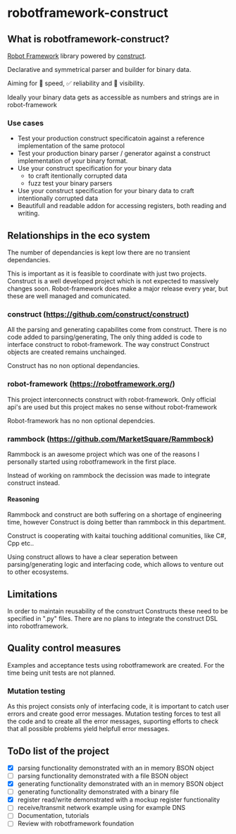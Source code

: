 # robotframework-construct

## What is robotframework-construct?

[Robot Framework](https://robotframework.org) library powered by [construct](https://construct.readthedocs.io/en/latest/).

Declarative and symmetrical parser and builder for binary data.

Aiming for :rocket: speed, :white_check_mark: reliability and :microscope: visibility.

Ideally your binary data gets as accessible as numbers and strings are in robot-framework

### Use cases

 - Test your production construct specificatoin against a reference implementation of the same protocol
 - Test your production binary parser / generator against a construct implementation of your binary format.
 - Use your construct specification for your binary data 
   - to craft itentionally corrupted data
   - fuzz test your binary parsers
 - Use your construct specification for your binary data to craft intentionally corrupted data
 - Beautifull and readable addon for accessing registers, both reading and writing.

## Relationships in the eco system

The number of dependancies is kept low there are no transient dependancies.

This is important as it is feasible to coordinate with just two projects. Construct is a well developed project which is not expected to massively changes soon. Robot-framework does make a major release every year, but these are well managed and comunicated.

### construct (https://github.com/construct/construct)
All the parsing and generating capabilites come from construct. There is no code added to parsing/generating, The only thing added is code to interface construct to robot-framework. The way construct Construct objects are created remains unchainged.

Construct has no non optional dependancies.

### robot-framework (https://robotframework.org/)
This project interconnects construct with robot-framework. Only official api's are used but this project makes no sense without robot-framework

Robot-framework has no non optional dependcies.

### rammbock (https://github.com/MarketSquare/Rammbock)
Rammbock is an awesome project which was one of the reasons I personally started using robotframework in the first place.

Instead of working on rammbock the decission was made to integrate construct instead.

#### Reasoning
Rammbock and construct are both suffering on a shortage of engineering time, however Construct is doing better than rammbock in this department.

Construct is cooperating with kaitai touching additional comunities, like C#, Cpp etc..

Using construct allows to have a clear seperation between parsing/generating logic and interfacing
code, which allows to venture out to other ecosystems.

## Limitations

In order to maintain reusability of the construct Constructs these need to be specified in ".py" files. There are no plans to integrate the construct DSL into robotframework.

## Quality control measures

Examples and acceptance tests using robotframework are created. For the time being unit tests are not planned.

### Mutation testing
As this project consists only of interfacing code, it is important to catch user errors and create good error messages. Mutation testing forces to test all the code and to create all the error messages, suporting efforts to check that all possible problems yield helpfull error messages.

## ToDo list of the project

 - [x] parsing functionality demonstrated with an in memory BSON object
 - [ ] parsing functionality demonstrated with a file BSON object
 - [x] generating functionality demonstrated with an in memory BSON object
 - [ ] generating functionality demonstrated with a binary file
 - [x] register read/write demonstrated with a mockup register functionality
 - [ ] receive/transmit network example using for example DNS
 - [ ] Documentation, tutorials
 - [ ] Review with robotframework foundation
